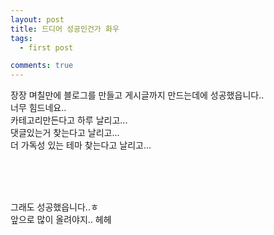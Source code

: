 ```yaml
---
layout: post
title: 드디어 성공인건가 화우
tags:
  - first post

comments: true
---
```


장장 며칠만에 블로그를 만들고 게시글까지 만드는데에 성공했읍니다.. <br>
너무 힘드네요..<br>
카테고리만든다고 하루 날리고... <br>
댓글있는거 찾는다고 날리고... <br>
더 가독성 있는 테마 찾는다고 날리고... <br>

<br><br><br>

그래도 성공했읍니다..ㅎ <br>
앞으로 많이 올려야지.. 헤헤
